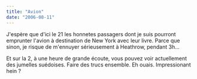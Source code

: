 ```yaml
---
title: "Avion"
date: "2006-08-11"
---
```


J'espère que d'ici le 21 les honnetes passagers dont je suis pourront emprunter l'avion à destination de New York avec leur livre. Parce que sinon, je risque de m'ennuyer sérieusement à Heathrow, pendant 3h...

Et sur la 2, à une heure de grande écoute, vous pouvez voir actuellement des jumelles suédoises. Faire des trucs ensemble. Eh ouais. Impressionant hein ?
